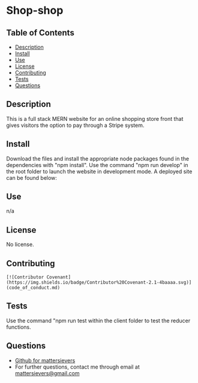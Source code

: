 
 
  # Shop-shop
  []()

  ## Table of Contents
  * [Description](#description)
  * [Install](#install)
  * [Use](#use)
  * [License](#license)
  * [Contributing](#contributing)
  * [Tests](#tests)
  * [Questions](#questions)

  ## Description
  This is a full stack MERN website for an online shopping store front that gives visitors the option to pay through a Stripe system.

  ## Install
  Download the files and install the appropriate node packages found in the dependencies with "npm install". Use the command "npm run develop" in the root folder to launch the website in development mode. A deployed site can be found below:
  
  ## Use
  n/a
  
  ## License
  No license.

  ## Contributing
    [![Contributor Covenant](https://img.shields.io/badge/Contributor%20Covenant-2.1-4baaaa.svg)](code_of_conduct.md)

  ## Tests
  Use the command "npm run test within the client folder to test the reducer functions.
  
  ## Questions
  - [Github for mattersievers](http://www.github.com/mattersievers)
  - For further questions, contact me through email at mattersievers@gmail.com

